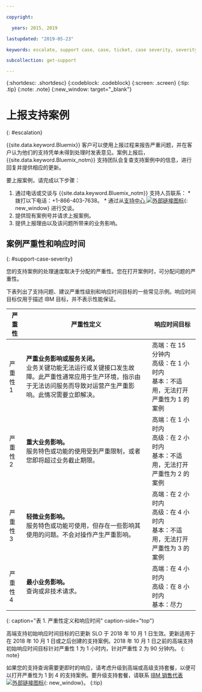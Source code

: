 ```yaml
---

copyright:

  years: 2015, 2019

lastupdated: "2019-05-23"

keywords: escalate, support case, case, ticket, case severity, severity 

subcollection: get-support

---
```



{:shortdesc: .shortdesc}
{:codeblock: .codeblock}
{:screen: .screen}
{:tip: .tip}
{:note: .note}
{:new_window: target="_blank"}


# 上报支持案例
{: #escalation}

{{site.data.keyword.Bluemix}} 客户可以使用上报过程来报告严重问题，并在客户认为他们的支持凭单未得到处理时发表意见。案例上报后，{{site.data.keyword.Bluemix_notm}} 支持团队会复查支持案例中的信息，进行回复并提供相应的更新。

 要上报案例，请完成以下步骤：

  1. 通过电话或交谈与 {{site.data.keyword.Bluemix_notm}} 支持人员联系：
    * 拨打以下电话：+1-866-403-7638。
    * 通过从[支持中心 ![外部链接图标](../icons/launch-glyph.svg "外部链接图标")](https://{DomainName}/unifiedsupport/supportcenter){: new_window} 进行交谈。
  2. 提供现有案例号并请求上报案例。
  3. 提供上报理由以及该问题所带来的业务影响。

## 案例严重性和响应时间
{: #support-case-severity}

您的支持案例的处理速度取决于分配的严重性。您在打开案例时，可分配问题的严重性。

下表列出了支持问题、建议严重性级别和响应时间目标的一些常见示例。响应时间目标仅用于描述 IBM 目标，并不表示性能保证。

|严重性|严重性定义|响应时间目标|
|-----|------- | ----- |
|严重性 1|<strong>严重业务影响或服务关闭。</strong><br> 业务关键功能无法运行或关键接口发生故障。此严重性通常应用于生产环境，指示由于无法访问服务而导致对运营产生严重影响。此情况需要立即解决。|高端：在 15 分钟内<br> 高级：在 1 小时内<br> 基本：不适用，无法打开严重性为 1 的案例|
|严重性 2|<strong>重大业务影响。</strong><br> 服务特色或功能的使用受到严重限制，或者您即将超过业务截止期限。|高端：在 1 小时内<br> 高级：在 2 小时内<br> 基本：不适用，无法打开严重性为 2 的案例|
|严重性 3|<strong>轻微业务影响。</strong><br> 服务特色或功能可使用，但存在一些影响其使用的问题。不会对操作产生严重影响。|高端：在 2 小时内<br> 高级：在 4 小时内<br> 基本：不适用，无法打开严重性为 3 的案例|
|严重性 4|<strong>最小业务影响。</strong><br> 查询或非技术请求。|高端：在 4 小时内<br> 高级：在 8 小时内<br> 基本：尽力|
{: caption="表 1. 严重性定义和响应时间" caption-side="top"}

高端支持初始响应时间目标的已更新 SLO 于 2018 年 10 月 1 日生效。更新适用于在 2018 年 10 月 1 日或之后创建的支持案例。2018 年 10 月 1 日之前的高端支持初始响应时间目标针对严重性 1 为 1 小时内，针对严重性 2 为 90 分钟内。
{: note}

如果您的支持查询需要更即时的响应，请考虑升级到高端或高级支持套餐，以便可以打开严重性为 1 到 4 的支持案例。要升级支持套餐，请联系 [IBM 销售代表 ![外部链接图标](../icons/launch-glyph.svg "外部链接图标")](https://www.ibm.com/contact/us/en/?lnk=flg-cont-usen){: new_window}。
{:tip}

